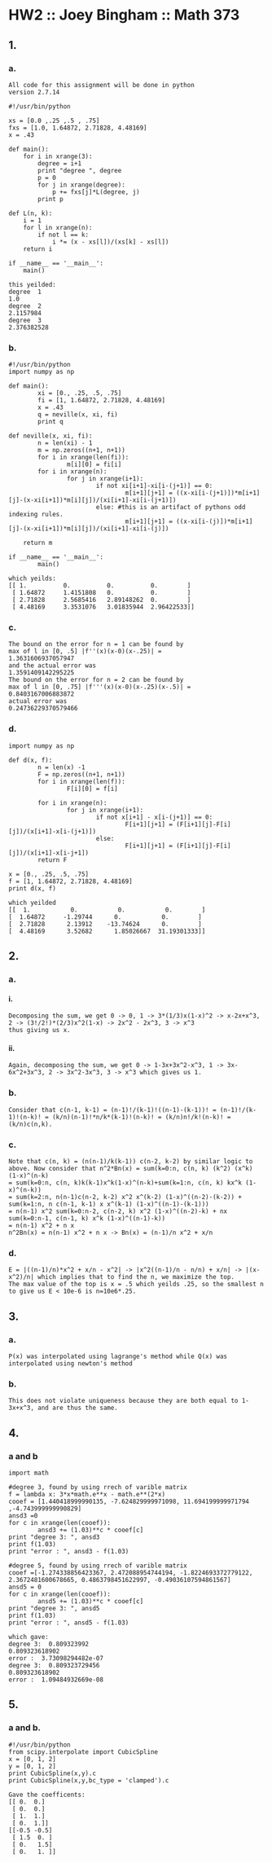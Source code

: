 # HW2 :: Joey Bingham :: Math 373

## 1.
### a.
	All code for this assignment will be done in python
	version 2.7.14

	#!/usr/bin/python

	xs = [0.0 ,.25 ,.5 , .75]
	fxs = [1.0, 1.64872, 2.71828, 4.48169]
	x = .43

	def main():
		for i in xrange(3):
			degree = i+1
			print "degree ", degree
			p = 0
			for j in xrange(degree):
				p += fxs[j]*L(degree, j)
			print p

	def L(n, k):
		i = 1
		for l in xrange(n):
			if not l == k:
				i *= (x - xs[l])/(xs[k] - xs[l])
		return i

	if __name__ == '__main__':
		main()
	
	this yeilded:
	degree  1
	1.0
	degree  2
	2.1157984
	degree  3
	2.376382528
### b.
	#!/usr/bin/python
	import numpy as np

	def main():
	        xi = [0., .25, .5, .75]
	        fi = [1, 1.64872, 2.71828, 4.48169]
	        x = .43
	        q = neville(x, xi, fi)
	        print q

	def neville(x, xi, fi):
	        n = len(xi) - 1
	        m = np.zeros((n+1, n+1))
	        for i in xrange(len(fi)):
	                m[i][0] = fi[i]
	        for i in xrange(n):
	                for j in xrange(i+1):
	                        if not xi[i+1]-xi[i-(j+1)] == 0:
	                                m[i+1][j+1] = ((x-xi[i-(j+1)])*m[i+1][j]-(x-xi[i+1])*m[i][j])/(xi[i+1]-xi[i-(j+1)])
	                        else: #this is an artifact of pythons odd indexing rules.
	                                m[i+1][j+1] = ((x-xi[i-(j)])*m[i+1][j]-(x-xi[i+1])*m[i][j])/(xi[i+1]-xi[i-(j)])

		return m

	if __name__ == '__main__':
	        main()

	which yeilds:
	[[ 1.          0.          0.          0.        ]
	 [ 1.64872     1.4151808   0.          0.        ]
	 [ 2.71828     2.5685416   2.89148262  0.        ]
	 [ 4.48169     3.3531076   3.01835944  2.96422533]]



### c.
	The bound on the error for n = 1 can be found by 
	max of l in [0, .5] |f''(x)(x-0)(x-.25)| = 
	1.3631606937057947
	and the actual error was 
	1.3591409142295225
	The bound on the error for n = 2 can be found by 
	max of l in [0, .75] |f'''(x)(x-0)(x-.25)(x-.5)| = 
	0.8403167006883872
	actual error was
	0.24736229370579466
### d. 
	import numpy as np

	def d(x, f):
	        n = len(x) -1
	        F = np.zeros((n+1, n+1))
	        for i in xrange(len(f)):
	                F[i][0] = f[i]

	        for i in xrange(n):
	                for j in xrange(i+1):
	                        if not x[i+1] - x[i-(j+1)] == 0:
	                                F[i+1][j+1] = (F[i+1][j]-F[i][j])/(x[i+1]-x[i-(j+1)])
	                        else:
	                                F[i+1][j+1] = (F[i+1][j]-F[i][j])/(x[i+1]-x[i-j+1])
	        return F

	x = [0., .25, .5, .75]
	f = [1, 1.64872, 2.71828, 4.48169]
	print d(x, f)

	which yeilded 
	[[  1.           0.           0.           0.        ]
	[  1.64872     -1.29744      0.           0.        ]
	[  2.71828      2.13912    -13.74624      0.        ]
	[  4.48169      3.52682      1.85026667  31.19301333]]

## 2.
### a. 
#### i.
	Decomposing the sum, we get 0 -> 0, 1 -> 3*(1/3)x(1-x)^2 -> x-2x+x^3, 2 -> (3!/2!)*(2/3)x^2(1-x) -> 2x^2 - 2x^3, 3 -> x^3
	thus giving us x.
#### ii.
	Again, decomposing the sum, we get 0 -> 1-3x+3x^2-x^3, 1 -> 3x-6x^2+3x^3, 2 -> 3x^2-3x^3, 3 -> x^3 which gives us 1.
### b.
	Consider that c(n-1, k-1) = (n-1)!/(k-1)!((n-1)-(k-1))! = (n-1)!/(k-1)!(n-k)! = (k/n)(n-1)!*n/k*(k-1)!(n-k)! = (k/n)n!/k!(n-k)! =
	(k/n)c(n,k).  
### c. 
	Note that c(n, k) = (n(n-1)/k(k-1)) c(n-2, k-2) by similar logic to above. Now consider that n^2*Bn(x) = sum(k=0:n, c(n, k) (k^2) (x^k) (1-x)^(n-k)
	= sum(k=0:n, c(n, k)k(k-1)x^k(1-x)^(n-k)+sum(k=1:n, c(n, k) kx^k (1-x)^(n-k))
	= sum(k=2:n, n(n-1)c(n-2, k-2) x^2 x^(k-2) (1-x)^((n-2)-(k-2)) + sum(k=1:n, n c(n-1, k-1) x x^(k-1) (1-x)^((n-1)-(k-1)))
	= n(n-1) x^2 sum(k=0:n-2, c(n-2, k) x^2 (1-x)^((n-2)-k) + nx sum(k=0:n-1, c(n-1, k) x^k (1-x)^((n-1)-k))
	= n(n-1) x^2 + n x
	n^2Bn(x) = n(n-1) x^2 + n x -> Bn(x) = (n-1)/n x^2 + x/n
### d. 
	E = |((n-1)/n)*x^2 + x/n - x^2| -> |x^2((n-1)/n - n/n) + x/n| -> |(x-x^2)/n| which implies that to find the n, we maximize the top.
	The max value of the top is x = .5 which yeilds .25, so the smallest n to give us E < 10e-6 is n=10e6*.25.
	
## 3.
### a. 
	P(x) was interpolated using lagrange's method while Q(x) was interpolated using newton's method
### b. 
	This does not violate uniqueness because they are both equal to 1-3x+x^3, and are thus the same.

## 4. 
### a and b

	import math

	#degree 3, found by using rrech of varible matrix 
	f = lambda x: 3*x*math.e**x - math.e**(2*x)
	cooef = [1.440418999990135, -7.624829999971098, 11.694199999971794 ,-4.743999999990829]
	ansd3 =0
	for c in xrange(len(cooef)):
	        ansd3 += (1.03)**c * cooef[c]
	print "degree 3: ", ansd3
	print f(1.03)
	print "error : ", ansd3 - f(1.03)

	#degree 5, found by using rrech of varible matrix
	cooef =[-1.274338856423367, 2.472088954744194, -1.8224693372779122, 2.3672481600678665, 0.4863798451622997, -0.49036107594861567]
	ansd5 = 0
	for c in xrange(len(cooef)):
	        ansd5 += (1.03)**c * cooef[c]
	print "degree 3: ", ansd5
	print f(1.03)
	print "error : ", ansd5 - f(1.03)

	which gave:
	degree 3:  0.809323992
	0.809323618902
	error :  3.73098294482e-07
	degree 3:  0.809323729456
	0.809323618902
	error :  1.09484932669e-08

## 5.
### a and b.
	#!/usr/bin/python
	from scipy.interpolate import CubicSpline
	x = [0, 1, 2]
	y = [0, 1, 2]
	print CubicSpline(x,y).c
	print CubicSpline(x,y,bc_type = 'clamped').c

	Gave the coefficents:
	[[ 0.  0.]
	 [ 0.  0.]
	 [ 1.  1.]
	 [ 0.  1.]]
	[[-0.5 -0.5]
	 [ 1.5  0. ]
	 [ 0.   1.5]
	 [ 0.   1. ]]
